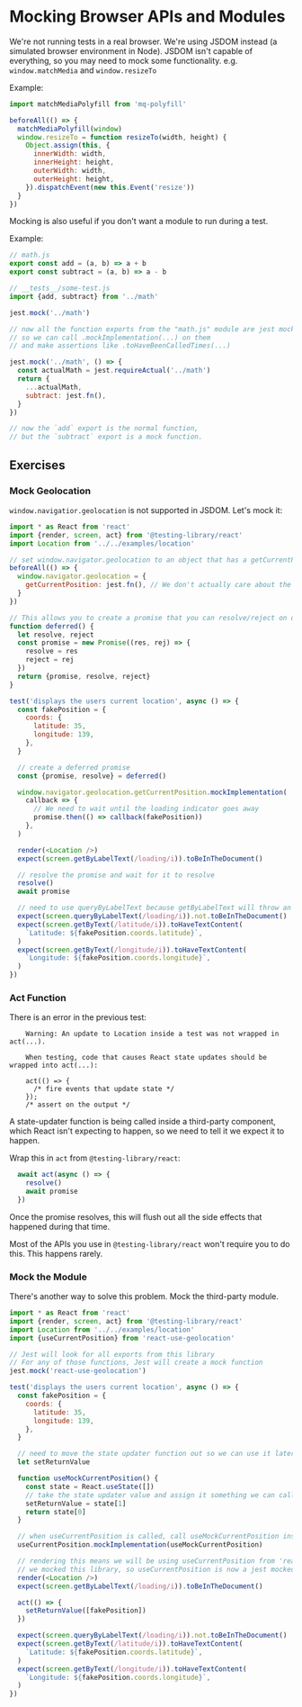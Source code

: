 # Mocking Browser APIs and Modules

We're not running tests in a real browser. We're using JSDOM instead (a simulated browser environment in Node). JSDOM isn't capable of everything, so you may need to mock some functionality. e.g. `window.matchMedia` and `window.resizeTo`

Example:

```javascript
import matchMediaPolyfill from 'mq-polyfill'

beforeAll(() => {
  matchMediaPolyfill(window)
  window.resizeTo = function resizeTo(width, height) {
    Object.assign(this, {
      innerWidth: width,
      innerHeight: height,
      outerWidth: width,
      outerHeight: height,
    }).dispatchEvent(new this.Event('resize'))
  }
})
```



Mocking is also useful if you don't want a module to run during a test.

Example:

```javascript
// math.js
export const add = (a, b) => a + b
export const subtract = (a, b) => a - b

// __tests__/some-test.js
import {add, subtract} from '../math'

jest.mock('../math')

// now all the function exports from the "math.js" module are jest mock functions
// so we can call .mockImplementation(...) on them
// and make assertions like .toHaveBeenCalledTimes(...)
```

```javascript
jest.mock('../math', () => {
  const actualMath = jest.requireActual('../math')
  return {
    ...actualMath,
    subtract: jest.fn(),
  }
})

// now the `add` export is the normal function,
// but the `subtract` export is a mock function.
```





## Exercises

### Mock Geolocation

`window.navigatior.geolocation` is not supported in JSDOM. Let's mock it:

```javascript
import * as React from 'react'
import {render, screen, act} from '@testing-library/react'
import Location from '../../examples/location'

// set window.navigator.geolocation to an object that has a getCurrentPosition mock function
beforeAll(() => {
  window.navigator.geolocation = {
    getCurrentPosition: jest.fn(), // We don't actually care about the location, so just mock it
  }
})

// This allows you to create a promise that you can resolve/reject on demand.
function deferred() {
  let resolve, reject
  const promise = new Promise((res, rej) => {
    resolve = res
    reject = rej
  })
  return {promise, resolve, reject}
}

test('displays the users current location', async () => {
  const fakePosition = {
    coords: {
      latitude: 35,
      longitude: 139,
    },
  }

  // create a deferred promise
  const {promise, resolve} = deferred()

  window.navigator.geolocation.getCurrentPosition.mockImplementation(
    callback => {
      // We need to wait until the loading indicator goes away
      promise.then(() => callback(fakePosition))
    },
  )

  render(<Location />)
  expect(screen.getByLabelText(/loading/i)).toBeInTheDocument()

  // resolve the promise and wait for it to resolve
  resolve()
  await promise

  // need to use queryByLabelText because getByLabelText will throw an error if the label is not found
  expect(screen.queryByLabelText(/loading/i)).not.toBeInTheDocument()
  expect(screen.getByText(/latitude/i)).toHaveTextContent(
    `Latitude: ${fakePosition.coords.latitude}`,
  )
  expect(screen.getByText(/longitude/i)).toHaveTextContent(
    `Longitude: ${fakePosition.coords.longitude}`,
  )
})
```



### Act Function

There is an error in the previous test:

```
    Warning: An update to Location inside a test was not wrapped in act(...).
    
    When testing, code that causes React state updates should be wrapped into act(...):
    
    act(() => {
      /* fire events that update state */
    });
    /* assert on the output */

```

A state-updater function is being called inside a third-party component, which React isn't expecting to happen, so we need to tell it we expect it to happen.



Wrap this in `act` from `@testing-library/react`:

```javascript
  await act(async () => {
    resolve()
    await promise
  })
```

Once the promise resolves, this will flush out all the side effects that happened during that time.

Most of the APIs you use in `@testing-library/react` won't require you to do this. This happens rarely.



### Mock the Module

There's another way to solve this problem. Mock the third-party module.

```javascript
import * as React from 'react'
import {render, screen, act} from '@testing-library/react'
import Location from '../../examples/location'
import {useCurrentPosition} from 'react-use-geolocation'

// Jest will look for all exports from this library
// For any of those functions, Jest will create a mock function
jest.mock('react-use-geolocation')

test('displays the users current location', async () => {
  const fakePosition = {
    coords: {
      latitude: 35,
      longitude: 139,
    },
  }

  // need to move the state updater function out so we can use it later
  let setReturnValue

  function useMockCurrentPosition() {
    const state = React.useState([])
    // take the state updater value and assign it something we can call ourselves
    setReturnValue = state[1]
    return state[0]
  }

  // when useCurrentPosition is called, call useMockCurrentPosition instead
  useCurrentPosition.mockImplementation(useMockCurrentPosition)

  // rendering this means we will be using useCurrentPosition from 'react-use-geolocation'
  // we mocked this library, so useCurrentPosition is now a jest mocked function
  render(<Location />)
  expect(screen.getByLabelText(/loading/i)).toBeInTheDocument()

  act(() => {
    setReturnValue([fakePosition])
  })

  expect(screen.queryByLabelText(/loading/i)).not.toBeInTheDocument()
  expect(screen.getByText(/latitude/i)).toHaveTextContent(
    `Latitude: ${fakePosition.coords.latitude}`,
  )
  expect(screen.getByText(/longitude/i)).toHaveTextContent(
    `Longitude: ${fakePosition.coords.longitude}`,
  )
})
```

